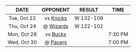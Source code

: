 |    DATE     |             OPPONENT              |  RESULT   |  TIME   |
|:-----------:|:---------------------------------:|:---------:|:-------:|
| Tue, Oct 22 |     vs [Knicks](/r/NYKnicks)      | W 132-109 |         |
| Thu, Oct 24 | @ [Wizards](/r/washingtonwizards) | W 122-102 |         |
| Mon, Oct 28 |      vs [Bucks](/r/MkeBucks)      |           | 7:30 PM |
| Wed, Oct 30 |       @ [Pacers](/r/pacers)       |           | 7:00 PM |